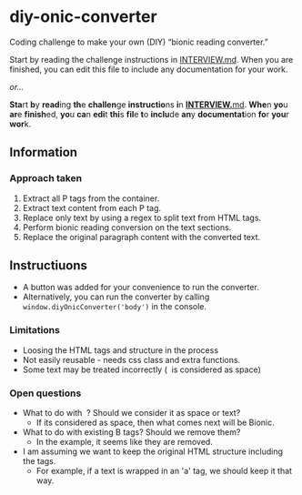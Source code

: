 # diy-onic-converter
Coding challenge to make your own (DIY) “bionic reading converter.”

Start by reading the challenge instructions in [INTERVIEW.md](./INTERVIEW.md). When you are finished, you can edit this file to include any documentation for your work.

_or…_

**Sta**rt **b**y **read**ing **th**e **challen**ge **instructio**ns **i**n **[INTERVIEW.](./INTERVIEW.md)**[md](./INTERVIEW.md). **Whe**n **yo**u **ar**e **finish**ed, **yo**u **ca**n **edi**t **thi**s **fil**e **t**o **inclu**de **an**y **documentat**ion **fo**r **you**r **wor**k.

## Information

### Approach taken

1. Extract all P tags from the container.
2. Extract text content from each P tag.
3. Replace only text by using a regex to split text from HTML tags.
4. Perform bionic reading conversion on the text sections.
5. Replace the original paragraph content with the converted text.

## Instructiuons
* A button was added for your convenience to run the converter.
* Alternatively, you can run the converter by calling `window.diyOnicConverter('body')` in the console.

### Limitations

* Loosing the HTML tags and structure in the process
* Not easily reusable - needs css class and extra functions.
* Some text may be treated incorrectly (&nbsp; is considered as space)

### Open questions
* What to do with &nbsp;? Should we consider it as space or text?
  * If its considered as space, then what comes next will be Bionic.
* What to do with existing B tags? Should we remove them?
  * In the example, it seems like they are removed.
* I am assuming we want to keep the original HTML structure including the tags.
  * For example, if a text is wrapped in an 'a' tag, we should keep it that way.

